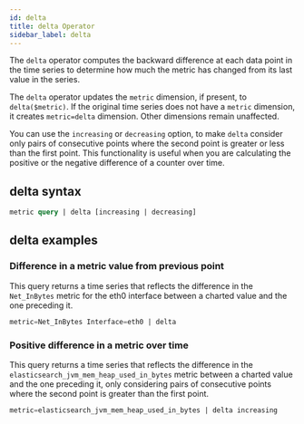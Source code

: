 ```yaml
---
id: delta
title: delta Operator
sidebar_label: delta
---
```



The `delta` operator computes the backward difference at each data point in the time series to determine how much the metric has changed from its last value in the series.

The `delta` operator updates the `metric` dimension, if present, to `delta($metric)`. If the original time series does not have a `metric` dimension, it creates `metric=delta` dimension. Other dimensions remain unaffected.

You can use the `increasing` or `decreasing` option, to make `delta` consider only pairs of consecutive points where the second point is greater or less than the first point. This functionality is useful when you are calculating the positive or the negative difference of a counter over time.

## delta syntax

```sql
metric query | delta [increasing | decreasing]
```

## delta examples

### Difference in a metric value from previous point

This query returns a time series that reflects the difference in the `Net_InBytes`  metric for the eth0 interface  between a charted value and the one preceding it.

```sql
metric=Net_InBytes Interface=eth0 | delta
```

### Positive difference in a metric over time

This query returns a time series that reflects the difference in the `elasticsearch_jvm_mem_heap_used_in_bytes`  metric between a charted value and the one preceding it, only considering pairs of consecutive points where the second point is greater than the first point.

```sql
metric=elasticsearch_jvm_mem_heap_used_in_bytes | delta increasing
```
